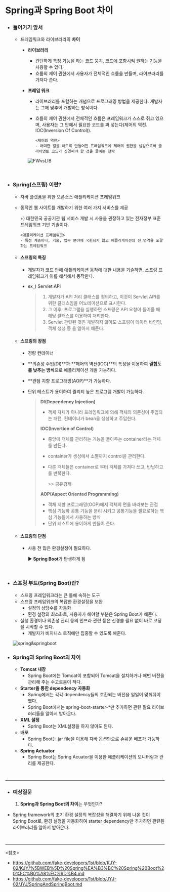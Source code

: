 # Spring과 Spring Boot 차이

- ### 들어가기 앞서

  - 프레임워크와 라이브러리의 **차이**

    - **라이브러리** 

      - 간단하게 특정 기능을 하는 코드 뭉치, 코드에 포함시켜 원하는 기능을 사용할 수 있다.
      - 흐름의 제어 권한에서 사용자가 전체적인 흐름을 만들며, 라이브러리를 가져다 쓴다.

    - **프레임 워크** 

      -  라이브러리를 포함하는 개념으로 프로그래밍 방법을 제공한다. 개발자는 그에 맞추어 개발하는 방식이다. 

      - 흐름의 제어 권한에서 전체적인 흐름은 프레임워크가 스스로 쥐고 있으며, 사용자는 그 안에서 필요한 코드를 짜 넣는다(제어의 역전. IOC(Inversion Of Control)).

        ~~~
        <제어의 역전>
        - 어떠한 일을 하도록 만들어진 프레임워크에 제어의 권한을 넘김으로써 클라이언트 코드가 신경써야 할 것을 줄이는 전략 
        ~~~

      ![FWvsLIB](https://camo.githubusercontent.com/2d3d03476be94ddacd90fd5fa20867ffc277a313e60cd5fd46fa601d77c9bce8/68747470733a2f2f74312e6461756d63646e2e6e65742f6366696c652f746973746f72792f323334343737344435373742333539353232)


<br>

- ### Spring(스프링) 이란?

  - 자바 플랫폼을 위한 오픈소스 애플리케이션 프레임워크

  - 동적인 웹 사이트를 개발하기 위한 여러 가지 서비스를 제공

    \+) 대한민국 공공기관 웹 서비스 개발 시 사용을 권장하고 있는 전자정부 표준 프레임워크 기반 기술이다.

    ~~~
    <애플리케이션 프레임워크>
    - 특정 계층이나, 기술, 업무 분야에 국한되지 않고 애플리케이션의 전 영역을 포괄하는 프레임워크
    ~~~

  - #### 스프링의 특징

    - 개발자가 코드 안에 애플리케이션 동작에 대한 내용을 기술하면, 스프링 프레임워크가 이를 해석해서 동작한다.

    - ex_)  Servlet API

      > 1. 개발자가 API 처리 클래스를 정의하고, 이것이 Servlet API를 위한 클래스임을 어노테이션으로 표시한다.
      > 2. 그 이후, 프로그램을 실행하면 스프링은 API 요청이 들어올 때 해당 클래스를 이용하여 처리한다.
      > 3. Servlet 관련된 것은 개발하지 않아도 스프링이 데이터 바인딩, 객체 생성 등 을 알아서 해준다.

  - #### 스프링의 장점

    - 경량 컨테이너

    - **의존성 주입(DI)**과 **제어의 역전(IOC)**의 특성을 이용하여 **결합도를 낮추는 방식**으로 애플리케이션 개발 가능하다.

    - **관점 지향 프로그래밍(AOP)**가 가능하다.

    - 단위 테스트가 용이하여 퀄리티 높은 프로그램 개발이 가능하다.

      > **DI(Dependency Injection)**
      >
      > - 객체 자체가 아니라 프레임워크에 의해 객체의 의존성이 주입되는 패턴, 컨테이너가 bean을 생성하고 주입한다.
      >
      > **IOC(Invertion of Control)**
      >
      > - 중앙에 객체를 관리하는 기능을 몰아두는 container라는 객체를 만든다.
      >
      > - container가 생성에서 소멸까지 control을 관리한다.
      >
      > - 다른 객체들은 container로 부터 객체를 가져다 쓰고, 반납하고를 반복한다.
      >
      >   \>> 공유경제
      >
      > **AOP(Aspect Oriented Programming)**
      >
      > - 객체 지향 프로그래밍(OOP)에서 객체의 면을 바라보는 관점
      > - 핵심 기능화 공통 기능을 분리 시키고 공통기능을 필요로하는 핵심 기능들에서 사용하는 방식
      > - 단위 테스트에 용이하게 만들어 준다.
      
    
  - #### 스프링의 단점
  
    - 사용 전 많은 환경설정이 필요하다.
  
      :arrow_forward: **Spring Boot**가 탄생하게 됨
  

<br>

- ### 스프링 부트(Spring Boot)란?

  - 스프링 프레임워크라는 큰 틀에 속하는 도구
  - 스프링 프레임워크의 복잡한 환경설정을 보완
    - 설정의 상당수를 자동화
    - 환경 설정의 최소화로, 사용자가 해야할 부분은 Spring Boot가 해준다.
  - 실행 환경이나 의존성 관리 등의 인프라 관련 등은 신경쓸 필요 없이 바로 코딩을 시작할 수 있다.
    - 개발자가 비지니스 로직에만 집중할 수 있도록 해준다.

  ![spring&springboot](https://camo.githubusercontent.com/7aa21d4885328bb2791fd4d6f04c43de976a031644545f3731c254b6a597786b/68747470733a2f2f626c6f672e6b616b616f63646e2e6e65742f646e2f71414272662f6274717a4b47564a58594e2f6f397573656b4f326774416b49337476326f4b46356b2f696d672e706e67)

- ### Spring과 Spring Boot의 차이

  - **Tomcat 내장**
    - Spring Boot에는 Tomcat이 포함되어 Tomcat을 설치하거나 매번 버전을 관리해 주는 수고로움이 적다.
  - **Starter을 통한 dependency 자동화**
    - Spring에서는 각각 dependency들의 호환되는 버전을 일일이 맞춰줘야 했다.
    - Spring Boot에서는 spring-boot-starter-*만 추가하면 관련 필요 라이브러리들을 알아서 받아온다.
  - **XML 설정**
    - Spring Boot는 XML설정을 하지 않아도 된다.
  - **배포**
    - Spring Boot는 jar file을 이용해 자바 옵션만으로 손쉬운 배포가 가능하다.
  - **Spring Actuator**
    - Spring Boot는 Spring Acuator을 이용한 애플리케이션의 모니터링과 관리를 제공한다.

<br>

-------------

- ### 예상질문

  1. **Spring과 Spring Boot의 차이**는 무엇인가?
- Spring framework의 초기 환경 설정의 복잡성을 해결하기 위해 나온 것이 Spring Boot로, 환경 설정을 자동화하여 starter dependency만 추가하면 관련된 라이브러리를 알아서 받아온다.

<br>

----------

<참조>

- https://github.com/fake-developers/1st/blob/KJY-02/KJY/%5BWEB%5D%20Spring%EA%B3%BC%20Spring%20Boot%20%EC%B0%A8%EC%9D%B4.md
- https://github.com/fake-developers/1st/blob/JYJ-02/JYJ/SpringAndSpringBoot.md

